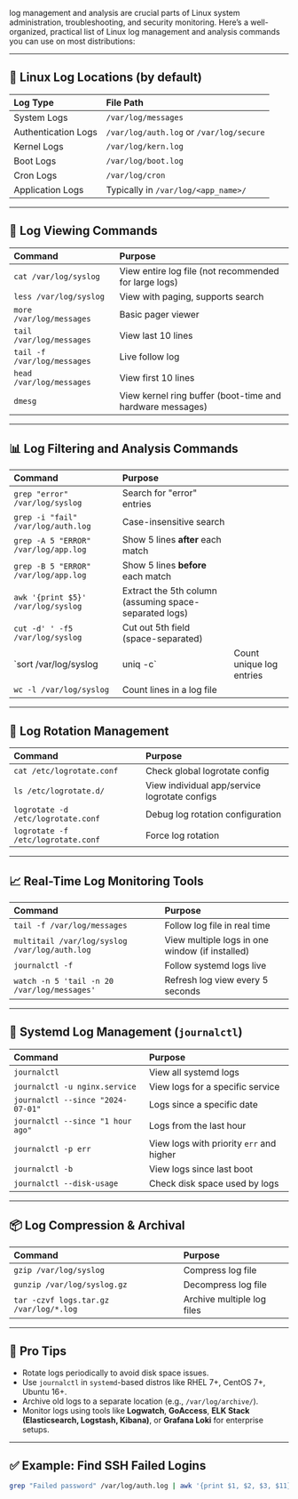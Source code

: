 log management and analysis are crucial parts of Linux system administration, troubleshooting, and security monitoring. Here’s a well-organized, practical list of Linux log management and analysis commands you can use on most distributions:

---

## 📂 Linux Log Locations (by default)

| Log Type            | File Path                                |
| :------------------ | :--------------------------------------- |
| System Logs         | `/var/log/messages`                      |
| Authentication Logs | `/var/log/auth.log` or `/var/log/secure` |
| Kernel Logs         | `/var/log/kern.log`                      |
| Boot Logs           | `/var/log/boot.log`                      |
| Cron Logs           | `/var/log/cron`                          |
| Application Logs    | Typically in `/var/log/<app_name>/`      |

---

## 📖 Log Viewing Commands

| Command                     | Purpose                                                   |
| :-------------------------- | :-------------------------------------------------------- |
| `cat /var/log/syslog`       | View entire log file (not recommended for large logs)     |
| `less /var/log/syslog`      | View with paging, supports search                         |
| `more /var/log/messages`    | Basic pager viewer                                        |
| `tail /var/log/messages`    | View last 10 lines                                        |
| `tail -f /var/log/messages` | Live follow log                                           |
| `head /var/log/messages`    | View first 10 lines                                       |
| `dmesg`                     | View kernel ring buffer (boot-time and hardware messages) |

---

## 📊 Log Filtering and Analysis Commands

| Command                              | Purpose                                                |                          |
| :----------------------------------- | :----------------------------------------------------- | ------------------------ |
| `grep "error" /var/log/syslog`       | Search for "error" entries                             |                          |
| `grep -i "fail" /var/log/auth.log`   | Case-insensitive search                                |                          |
| `grep -A 5 "ERROR" /var/log/app.log` | Show 5 lines **after** each match                      |                          |
| `grep -B 5 "ERROR" /var/log/app.log` | Show 5 lines **before** each match                     |                          |
| `awk '{print $5}' /var/log/syslog`   | Extract the 5th column (assuming space-separated logs) |                          |
| `cut -d' ' -f5 /var/log/syslog`      | Cut out 5th field (space-separated)                    |                          |
| \`sort /var/log/syslog               | uniq -c\`                                              | Count unique log entries |
| `wc -l /var/log/syslog`              | Count lines in a log file                              |                          |

---

## 📑 Log Rotation Management

| Command                            | Purpose                                       |
| :--------------------------------- | :-------------------------------------------- |
| `cat /etc/logrotate.conf`          | Check global logrotate config                 |
| `ls /etc/logrotate.d/`             | View individual app/service logrotate configs |
| `logrotate -d /etc/logrotate.conf` | Debug log rotation configuration              |
| `logrotate -f /etc/logrotate.conf` | Force log rotation                            |

---

## 📈 Real-Time Log Monitoring Tools

| Command                                       | Purpose                                         |
| :-------------------------------------------- | :---------------------------------------------- |
| `tail -f /var/log/messages`                   | Follow log file in real time                    |
| `multitail /var/log/syslog /var/log/auth.log` | View multiple logs in one window (if installed) |
| `journalctl -f`                               | Follow systemd logs live                        |
| `watch -n 5 'tail -n 20 /var/log/messages'`   | Refresh log view every 5 seconds                |

---

## 📜 Systemd Log Management (`journalctl`)

| Command                           | Purpose                                  |
| :-------------------------------- | :--------------------------------------- |
| `journalctl`                      | View all systemd logs                    |
| `journalctl -u nginx.service`     | View logs for a specific service         |
| `journalctl --since "2024-07-01"` | Logs since a specific date               |
| `journalctl --since "1 hour ago"` | Logs from the last hour                  |
| `journalctl -p err`               | View logs with priority `err` and higher |
| `journalctl -b`                   | View logs since last boot                |
| `journalctl --disk-usage`         | Check disk space used by logs            |

---

## 📦 Log Compression & Archival

| Command                                | Purpose                    |
| :------------------------------------- | :------------------------- |
| `gzip /var/log/syslog`                 | Compress log file          |
| `gunzip /var/log/syslog.gz`            | Decompress log file        |
| `tar -czvf logs.tar.gz /var/log/*.log` | Archive multiple log files |

---

## 📌 Pro Tips

* Rotate logs periodically to avoid disk space issues.
* Use `journalctl` in `systemd`-based distros like RHEL 7+, CentOS 7+, Ubuntu 16+.
* Archive old logs to a separate location (e.g., `/var/log/archive/`).
* Monitor logs using tools like **Logwatch**, **GoAccess**, **ELK Stack (Elasticsearch, Logstash, Kibana)**, or **Grafana Loki** for enterprise setups.

---

## ✅ Example: Find SSH Failed Logins

```bash
grep "Failed password" /var/log/auth.log | awk '{print $1, $2, $3, $11}' | sort | uniq -c | sort -nr
```

